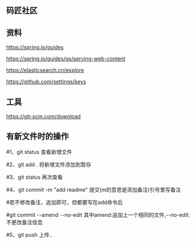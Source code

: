 ## 码匠社区

## 资料
https://spring.io/guides

https://spring.io/guides/gs/serving-web-content

https://elasticsearch.cn/explore

https://github.com/settings/keys

## 工具
https://git-scm.com/download

## 有新文件时的操作

 #1、git status 查看新增文件

 #2、git add . 将新增文件添加到暂存

 #3、git status 再次查看

 #4、git commit -m "add readme" 提交(m的意思是添加备注)引号里写备注

 #若不修改备注，追加即可，但都要写在add命令后

 #git commit --amend --no-edit 其中amend:追加上一个相同的文件,--no-edit:不更改备注信息

 #5、git push  上传..

